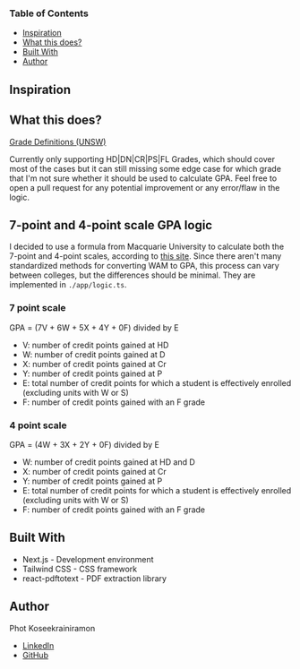 ### Table of Contents

- [Inspiration](#inspiration)
- [What this does?](#what-this-does)
- [Built With](#built-with)
- [Author](#author)

## Inspiration


## What this does?

[Grade Definitions (UNSW)](https://www.student.unsw.edu.au/grade)

Currently only supporting HD|DN|CR|PS|FL Grades, which should cover most of the cases but it can still missing some edge case for which grade that I'm not sure whether it should be used to calculate GPA. Feel free to open a pull request for any potential improvement or any error/flaw in the logic.

## 7-point and 4-point scale GPA logic

I decided to use a formula from Macquarie University to calculate both the 7-point and 4-point scales, according to [this site](https://students.mq.edu.au/study/assessment-exams/weighted-average-mark/gpa-calculator). Since there aren't many standardized methods for converting WAM to GPA, this process can vary between colleges, but the differences should be minimal. They are implemented in `./app/logic.ts`.

### 7 point scale

GPA = (7V + 6W + 5X + 4Y + 0F) divided by E
- V: number of credit points gained at HD
- W: number of credit points gained at D
- X: number of credit points gained at Cr
- Y: number of credit points gained at P
- E: total number of credit points for which a student is effectively enrolled (excluding units with W or S)
- F: number of credit points gained with an F grade

### 4 point scale

GPA = (4W + 3X + 2Y + 0F) divided by E
- W: number of credit points gained at HD and D
- X: number of credit points gained at Cr
- Y: number of credit points gained at P
- E: total number of credit points for which a student is effectively enrolled (excluding units with W or S)
- F: number of credit points gained with an F grade

## Built With

- Next.js - Development environment
- Tailwind CSS - CSS framework
- react-pdftotext - PDF extraction library

## Author

Phot Koseekrainiramon
- [LinkedIn](https://www.linkedin.com/in/phot-kosee/)
- [GitHub](https://github.com/photkosee)
